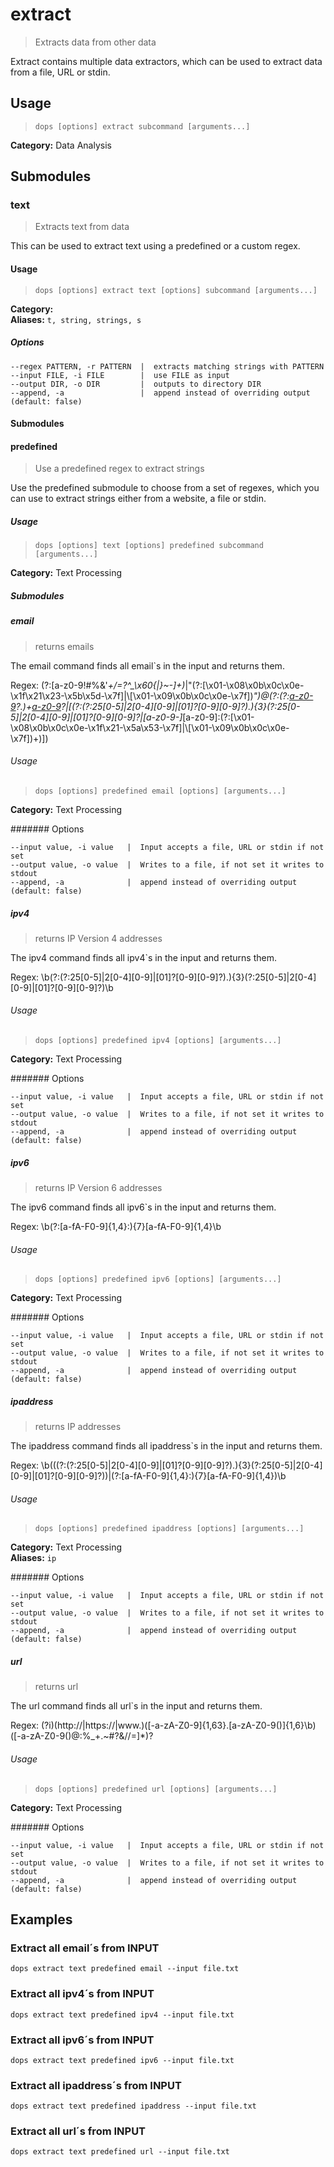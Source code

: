 # extract

> Extracts data from other data

Extract contains multiple data extractors, which can be used to extract data from a file, URL or stdin.

## Usage

> `dops [options] extract subcommand [arguments...]`

**Category:** Data Analysis  
## Submodules

### text

> Extracts text from data

This can be used to extract text using a predefined or a custom regex.

#### Usage

> `dops [options] extract text [options] subcommand [arguments...]`

**Category:**   
**Aliases:** `t, string, strings, s`  

##### Options
```flags
--regex PATTERN, -r PATTERN  |  extracts matching strings with PATTERN  
--input FILE, -i FILE        |  use FILE as input  
--output DIR, -o DIR         |  outputs to directory DIR  
--append, -a                 |  append instead of overriding output (default: false)  
```
#### Submodules

#### predefined

> Use a predefined regex to extract strings

Use the predefined submodule to choose from a set of regexes, which you can use to extract strings either from a website, a file or stdin.

##### Usage

> `dops [options] text [options] predefined subcommand [arguments...]`

**Category:** Text Processing  
##### Submodules

##### email

> returns emails

The email command finds all email`s in the input and returns them.

Regex: 
(?:[a-z0-9!#$%&'*+/=?^_\x60{|}~-]+(?:\.[a-z0-9!#$%&'*+/=?^_\x60{|}~-]+)*|"(?:[\x01-\x08\x0b\x0c\x0e-\x1f\x21\x23-\x5b\x5d-\x7f]|\\[\x01-\x09\x0b\x0c\x0e-\x7f])*")@(?:(?:[a-z0-9](?:[a-z0-9-]*[a-z0-9])?\.)+[a-z0-9](?:[a-z0-9-]*[a-z0-9])?|\[(?:(?:25[0-5]|2[0-4][0-9]|[01]?[0-9][0-9]?)\.){3}(?:25[0-5]|2[0-4][0-9]|[01]?[0-9][0-9]?|[a-z0-9-]*[a-z0-9]:(?:[\x01-\x08\x0b\x0c\x0e-\x1f\x21-\x5a\x53-\x7f]|\\[\x01-\x09\x0b\x0c\x0e-\x7f])+)\])

###### Usage

> `dops [options] predefined email [options] [arguments...]`

**Category:** Text Processing  

####### Options
```flags
--input value, -i value   |  Input accepts a file, URL or stdin if not set  
--output value, -o value  |  Writes to a file, if not set it writes to stdout  
--append, -a              |  append instead of overriding output (default: false)  
```
##### ipv4

> returns IP Version 4 addresses

The ipv4 command finds all ipv4`s in the input and returns them.

Regex: 
\b(?:(?:25[0-5]|2[0-4][0-9]|[01]?[0-9][0-9]?)\.){3}(?:25[0-5]|2[0-4][0-9]|[01]?[0-9][0-9]?)\b

###### Usage

> `dops [options] predefined ipv4 [options] [arguments...]`

**Category:** Text Processing  

####### Options
```flags
--input value, -i value   |  Input accepts a file, URL or stdin if not set  
--output value, -o value  |  Writes to a file, if not set it writes to stdout  
--append, -a              |  append instead of overriding output (default: false)  
```
##### ipv6

> returns IP Version 6 addresses

The ipv6 command finds all ipv6`s in the input and returns them.

Regex: 
\b(?:[a-fA-F0-9]{1,4}:){7}[a-fA-F0-9]{1,4}\b

###### Usage

> `dops [options] predefined ipv6 [options] [arguments...]`

**Category:** Text Processing  

####### Options
```flags
--input value, -i value   |  Input accepts a file, URL or stdin if not set  
--output value, -o value  |  Writes to a file, if not set it writes to stdout  
--append, -a              |  append instead of overriding output (default: false)  
```
##### ipaddress

> returns IP addresses

The ipaddress command finds all ipaddress`s in the input and returns them.

Regex: 
\b(((?:(?:25[0-5]|2[0-4][0-9]|[01]?[0-9][0-9]?)\.){3}(?:25[0-5]|2[0-4][0-9]|[01]?[0-9][0-9]?))|(?:[a-fA-F0-9]{1,4}:){7}[a-fA-F0-9]{1,4})\b

###### Usage

> `dops [options] predefined ipaddress [options] [arguments...]`

**Category:** Text Processing  
**Aliases:** `ip`  

####### Options
```flags
--input value, -i value   |  Input accepts a file, URL or stdin if not set  
--output value, -o value  |  Writes to a file, if not set it writes to stdout  
--append, -a              |  append instead of overriding output (default: false)  
```
##### url

> returns url

The url command finds all url`s in the input and returns them.

Regex: 
(?i)(http://|https://|www.)([-a-zA-Z0-9]{1,63}\.[a-zA-Z0-9()]{1,6}\b)([-a-zA-Z0-9()@:%_\+.~#?&//=]*)?

###### Usage

> `dops [options] predefined url [options] [arguments...]`

**Category:** Text Processing  

####### Options
```flags
--input value, -i value   |  Input accepts a file, URL or stdin if not set  
--output value, -o value  |  Writes to a file, if not set it writes to stdout  
--append, -a              |  append instead of overriding output (default: false)  
```
## Examples

### Extract all email´s from INPUT

```command
dops extract text predefined email --input file.txt
```

### Extract all ipv4´s from INPUT

```command
dops extract text predefined ipv4 --input file.txt
```

### Extract all ipv6´s from INPUT

```command
dops extract text predefined ipv6 --input file.txt
```

### Extract all ipaddress´s from INPUT

```command
dops extract text predefined ipaddress --input file.txt
```

### Extract all url´s from INPUT

```command
dops extract text predefined url --input file.txt
```

